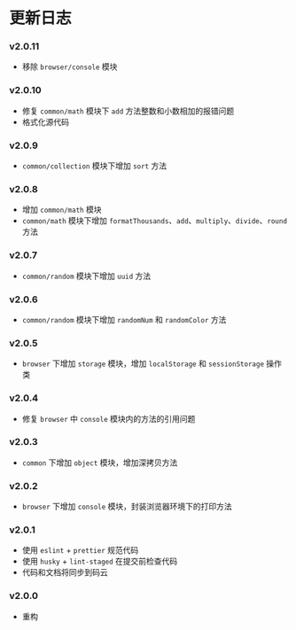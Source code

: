# 更新日志

### v2.0.11

- 移除 `browser/console` 模块

### v2.0.10

- 修复 `common/math` 模块下 `add` 方法整数和小数相加的报错问题
- 格式化源代码

### v2.0.9

- `common/collection` 模块下增加 `sort` 方法

### v2.0.8

- 增加 `common/math` 模块
- `common/math` 模块下增加 `formatThousands`、`add`、`multiply`、`divide`、`round` 方法

### v2.0.7

- `common/random` 模块下增加 `uuid` 方法

### v2.0.6

- `common/random` 模块下增加 `randomNum` 和 `randomColor` 方法

### v2.0.5

- `browser` 下增加 `storage` 模块，增加 `localStorage` 和 `sessionStorage` 操作类

### v2.0.4

- 修复 `browser` 中 `console` 模块内的方法的引用问题

### v2.0.3

- `common` 下增加 `object` 模块，增加深拷贝方法

### v2.0.2

- `browser` 下增加 `console` 模块，封装浏览器环境下的打印方法

### v2.0.1

- 使用 `eslint` + `prettier` 规范代码
- 使用 `husky` + `lint-staged` 在提交前检查代码
- 代码和文档将同步到码云

### v2.0.0

- 重构
